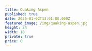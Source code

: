 ```yaml
---
title: Quaking Aspen
published: true
date: 2025-01-02T13:01:00.000Z
featured_image: /img/quaking-aspen.jpg
height: 24
width: 18
private: true
price: 0
---
```

